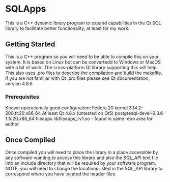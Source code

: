 # SQLApps

This is a C++ dynamic ibrary program to expand capabilities in the Qt SQL library to facilitate better functionality, 
at least for my work.

## Getting Started
This is a C++ program so you will need to be able to compile this on your system. It is based on Linux but can be convertedd to
Windows or MacOS with a bit of work. The cross-platform Qt library supporting this will help. This also uses .pro files to describe 
the compilation and build the makefile. If you are not familiar with Qt .pro files please see Qt documentation, version 4.8.6

### Prerequisites
Known operationally good configuration:
Fedora 20 kernel 3.14.2-200.fc20.x86_64
At least Qt 4.8.x (untested on Qt5)
postgresql-devel-9.3.6-1.fc20.x86_64
fileapps libfileapps_rv1.so - found in same repo area for author

## Once Compiled
Once compiled you will need to place the library in a place accessible by any software wanting to access this library and 
also the SQL_API text file into an include directory that will be required by your software program. NOTE: you will need to change
the locations listed in the SQL_API library to correspond where you have located the header files.
